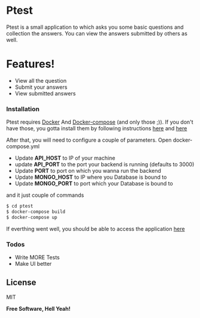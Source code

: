 # Ptest
Ptest is a small application to which asks you some basic questions and collection the answers. You can view the answers submitted by others as well.
# Features!

  - View all the question
  - Submit your answers
  - View submitted answers



### Installation

Ptest requires [Docker] And [Docker-compose] (and only those ;)). If you don't have those, you gotta install them by following instructions [here](https://www.digitalocean.com/comamunity/tutorials/how-to-install-and-use-docker-on-ubuntu-16-04) and [here](https://docs.docker.com/compose/install/)

After that, you will need to configure a couple of parameters. Open docker-compose.yml
- Update **API_HOST** to IP of your machine
- update **API_PORT** to the port your backend is running (defaults to 3000)
- Update **PORT** to port on which you wanna run the backend
- Update **MONGO_HOST** to IP where you Database is bound to
- Update **MONGO_PORT** to port which your Database is bound to

and it just couple of commands
```sh
$ cd ptest
$ docker-compose build
$ docker-compose up
```

If everthing went well, you should be able to access the application [here](http://localhost:8085)





### Todos

 - Write MORE Tests
 - Make UI better

License
----

MIT

**Free Software, Hell Yeah!**

[//]: # (These are reference links used in the body of this note and get stripped out when the markdown processor does its job. There is no need to format nicely because it shouldn't be seen. Thanks SO - http://stackoverflow.com/questions/4823468/store-comments-in-markdown-syntax)

   [Docker]: <https://www.docker.com/>
   [Docker-compose]: <https://docs.docker.com/compose/>



